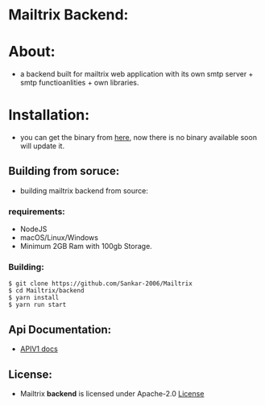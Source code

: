 # Mailtrix Backend:


# About: 
- a backend built for mailtrix web application with its own smtp server + smtp functioanlities + own libraries.

# Installation:
- you can get the binary from [here](), now there is no binary available soon will update it.

## Building from soruce:
- building mailtrix backend from source:

### requirements:
- NodeJS
- macOS/Linux/Windows
- Minimum 2GB Ram with 100gb Storage.

### Building:
```
$ git clone https://github.com/Sankar-2006/Mailtrix
$ cd Mailtrix/backend
$ yarn install
$ yarn run start
```

## Api Documentation:
- [APIV1 docs]()

## License:
- Mailtrix **backend** is licensed under Apache-2.0 [License]()